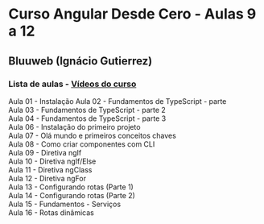 # Curso Angular Desde Cero - Aulas 9 a 12
## Bluuweb (Ignácio Gutierrez)

### Lista de aulas - [Vídeos do curso](https://www.youtube.com/watch?v=mog8EKQX5HI&list=PLPl81lqbj-4JaLibWSbTVrYTyHDadppKq)

Aula 01 - Instalação
Aula 02 - Fundamentos de TypeScript - parte  
Aula 03 - Fundamentos de TypeScript - parte 2  
Aula 04 - Fundamentos de TypeScript - parte 3  
Aula 06 - Instalação do primeiro projeto  
Aula 07 - Olá mundo e primeiros conceitos chaves  
Aula 08 - Como criar componentes com CLI  
Aula 09 - Diretiva ngIf  
Aula 10 - Diretiva ngIf/Else  
Aula 11 - Diretiva ngClass  
Aula 12 - Diretiva ngFor  
Aula 13 - Configurando rotas (Parte 1)  
Aula 14 - Configurando rotas (Parte 2)  
Aula 15 - Fundamentos - Serviços  
Aula 16 - Rotas dinâmicas  